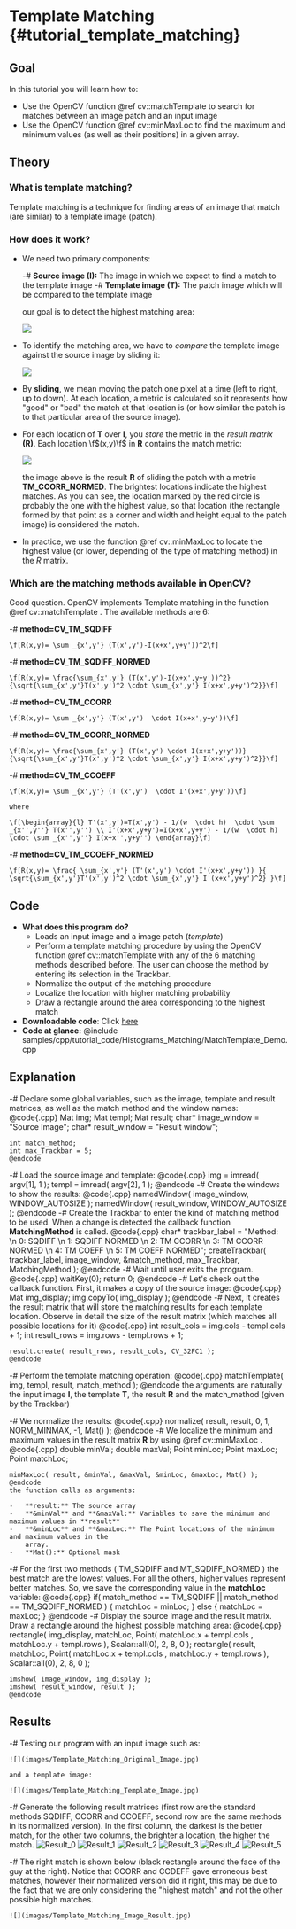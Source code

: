 Template Matching {#tutorial_template_matching}
=================

Goal
----

In this tutorial you will learn how to:

-   Use the OpenCV function @ref cv::matchTemplate to search for matches between an image patch and
    an input image
-   Use the OpenCV function @ref cv::minMaxLoc to find the maximum and minimum values (as well as
    their positions) in a given array.

Theory
------

### What is template matching?

Template matching is a technique for finding areas of an image that match (are similar) to a
template image (patch).

### How does it work?

-   We need two primary components:

    -#  **Source image (I):** The image in which we expect to find a match to the template image
    -#  **Template image (T):** The patch image which will be compared to the template image

    our goal is to detect the highest matching area:

    ![](images/Template_Matching_Template_Theory_Summary.jpg)

-   To identify the matching area, we have to *compare* the template image against the source image
    by sliding it:

    ![](images/Template_Matching_Template_Theory_Sliding.jpg)

-   By **sliding**, we mean moving the patch one pixel at a time (left to right, up to down). At
    each location, a metric is calculated so it represents how "good" or "bad" the match at that
    location is (or how similar the patch is to that particular area of the source image).
-   For each location of **T** over **I**, you *store* the metric in the *result matrix* **(R)**.
    Each location \f$(x,y)\f$ in **R** contains the match metric:

    ![](images/Template_Matching_Template_Theory_Result.jpg)

    the image above is the result **R** of sliding the patch with a metric **TM_CCORR_NORMED**.
    The brightest locations indicate the highest matches. As you can see, the location marked by the
    red circle is probably the one with the highest value, so that location (the rectangle formed by
    that point as a corner and width and height equal to the patch image) is considered the match.

-   In practice, we use the function @ref cv::minMaxLoc to locate the highest value (or lower,
    depending of the type of matching method) in the *R* matrix.

### Which are the matching methods available in OpenCV?

Good question. OpenCV implements Template matching in the function @ref cv::matchTemplate . The
available methods are 6:

-#  **method=CV_TM_SQDIFF**

    \f[R(x,y)= \sum _{x',y'} (T(x',y')-I(x+x',y+y'))^2\f]

-#  **method=CV_TM_SQDIFF_NORMED**

    \f[R(x,y)= \frac{\sum_{x',y'} (T(x',y')-I(x+x',y+y'))^2}{\sqrt{\sum_{x',y'}T(x',y')^2 \cdot \sum_{x',y'} I(x+x',y+y')^2}}\f]

-#  **method=CV_TM_CCORR**

    \f[R(x,y)= \sum _{x',y'} (T(x',y')  \cdot I(x+x',y+y'))\f]

-#  **method=CV_TM_CCORR_NORMED**

    \f[R(x,y)= \frac{\sum_{x',y'} (T(x',y') \cdot I(x+x',y+y'))}{\sqrt{\sum_{x',y'}T(x',y')^2 \cdot \sum_{x',y'} I(x+x',y+y')^2}}\f]

-#  **method=CV_TM_CCOEFF**

    \f[R(x,y)= \sum _{x',y'} (T'(x',y')  \cdot I'(x+x',y+y'))\f]

    where

    \f[\begin{array}{l} T'(x',y')=T(x',y') - 1/(w  \cdot h)  \cdot \sum _{x'',y''} T(x'',y'') \\ I'(x+x',y+y')=I(x+x',y+y') - 1/(w  \cdot h)  \cdot \sum _{x'',y''} I(x+x'',y+y'') \end{array}\f]

-#  **method=CV_TM_CCOEFF_NORMED**

    \f[R(x,y)= \frac{ \sum_{x',y'} (T'(x',y') \cdot I'(x+x',y+y')) }{ \sqrt{\sum_{x',y'}T'(x',y')^2 \cdot \sum_{x',y'} I'(x+x',y+y')^2} }\f]

Code
----

-   **What does this program do?**
    -   Loads an input image and a image patch (*template*)
    -   Perform a template matching procedure by using the OpenCV function @ref cv::matchTemplate
        with any of the 6 matching methods described before. The user can choose the method by
        entering its selection in the Trackbar.
    -   Normalize the output of the matching procedure
    -   Localize the location with higher matching probability
    -   Draw a rectangle around the area corresponding to the highest match
-   **Downloadable code**: Click
    [here](https://github.com/opencv/opencv/tree/master/samples/cpp/tutorial_code/Histograms_Matching/MatchTemplate_Demo.cpp)
-   **Code at glance:**
    @include samples/cpp/tutorial_code/Histograms_Matching/MatchTemplate_Demo.cpp

Explanation
-----------

-#  Declare some global variables, such as the image, template and result matrices, as well as the
    match method and the window names:
    @code{.cpp}
    Mat img; Mat templ; Mat result;
    char* image_window = "Source Image";
    char* result_window = "Result window";

    int match_method;
    int max_Trackbar = 5;
    @endcode
-#  Load the source image and template:
    @code{.cpp}
    img = imread( argv[1], 1 );
    templ = imread( argv[2], 1 );
    @endcode
-#  Create the windows to show the results:
    @code{.cpp}
    namedWindow( image_window, WINDOW_AUTOSIZE );
    namedWindow( result_window, WINDOW_AUTOSIZE );
    @endcode
-#  Create the Trackbar to enter the kind of matching method to be used. When a change is detected
    the callback function **MatchingMethod** is called.
    @code{.cpp}
    char* trackbar_label = "Method: \n 0: SQDIFF \n 1: SQDIFF NORMED \n 2: TM CCORR \n 3: TM CCORR NORMED \n 4: TM COEFF \n 5: TM COEFF NORMED";
    createTrackbar( trackbar_label, image_window, &match_method, max_Trackbar, MatchingMethod );
    @endcode
-#  Wait until user exits the program.
    @code{.cpp}
    waitKey(0);
    return 0;
    @endcode
-#  Let's check out the callback function. First, it makes a copy of the source image:
    @code{.cpp}
    Mat img_display;
    img.copyTo( img_display );
    @endcode
-#  Next, it creates the result matrix that will store the matching results for each template
    location. Observe in detail the size of the result matrix (which matches all possible locations
    for it)
    @code{.cpp}
    int result_cols =  img.cols - templ.cols + 1;
    int result_rows = img.rows - templ.rows + 1;

    result.create( result_rows, result_cols, CV_32FC1 );
    @endcode
-#  Perform the template matching operation:
    @code{.cpp}
    matchTemplate( img, templ, result, match_method );
    @endcode
    the arguments are naturally the input image **I**, the template **T**, the result **R** and the
    match_method (given by the Trackbar)

-#  We normalize the results:
    @code{.cpp}
    normalize( result, result, 0, 1, NORM_MINMAX, -1, Mat() );
    @endcode
-#  We localize the minimum and maximum values in the result matrix **R** by using @ref
    cv::minMaxLoc .
    @code{.cpp}
    double minVal; double maxVal; Point minLoc; Point maxLoc;
    Point matchLoc;

    minMaxLoc( result, &minVal, &maxVal, &minLoc, &maxLoc, Mat() );
    @endcode
    the function calls as arguments:

    -   **result:** The source array
    -   **&minVal** and **&maxVal:** Variables to save the minimum and maximum values in **result**
    -   **&minLoc** and **&maxLoc:** The Point locations of the minimum and maximum values in the
        array.
    -   **Mat():** Optional mask

-#  For the first two methods ( TM_SQDIFF and MT_SQDIFF_NORMED ) the best match are the lowest
    values. For all the others, higher values represent better matches. So, we save the
    corresponding value in the **matchLoc** variable:
    @code{.cpp}
    if( match_method  == TM_SQDIFF || match_method == TM_SQDIFF_NORMED )
      { matchLoc = minLoc; }
    else
      { matchLoc = maxLoc; }
    @endcode
-#  Display the source image and the result matrix. Draw a rectangle around the highest possible
    matching area:
    @code{.cpp}
    rectangle( img_display, matchLoc, Point( matchLoc.x + templ.cols , matchLoc.y + templ.rows ), Scalar::all(0), 2, 8, 0 );
    rectangle( result, matchLoc, Point( matchLoc.x + templ.cols , matchLoc.y + templ.rows ), Scalar::all(0), 2, 8, 0 );

    imshow( image_window, img_display );
    imshow( result_window, result );
    @endcode

Results
-------

-#  Testing our program with an input image such as:

    ![](images/Template_Matching_Original_Image.jpg)

    and a template image:

    ![](images/Template_Matching_Template_Image.jpg)

-#  Generate the following result matrices (first row are the standard methods SQDIFF, CCORR and
    CCOEFF, second row are the same methods in its normalized version). In the first column, the
    darkest is the better match, for the other two columns, the brighter a location, the higher the
    match.
    ![Result_0](images/Template_Matching_Correl_Result_0.jpg)
    ![Result_1](images/Template_Matching_Correl_Result_1.jpg)
    ![Result_2](images/Template_Matching_Correl_Result_2.jpg)
    ![Result_3](images/Template_Matching_Correl_Result_3.jpg)
    ![Result_4](images/Template_Matching_Correl_Result_4.jpg)
    ![Result_5](images/Template_Matching_Correl_Result_5.jpg)

-#  The right match is shown below (black rectangle around the face of the guy at the right). Notice
    that CCORR and CCDEFF gave erroneous best matches, however their normalized version did it
    right, this may be due to the fact that we are only considering the "highest match" and not the
    other possible high matches.

    ![](images/Template_Matching_Image_Result.jpg)

